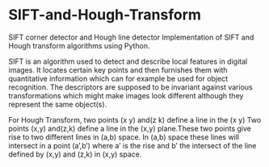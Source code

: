 # SIFT-and-Hough-Transform
SIFT corner detector and Hough line detector
Implementation of SIFT and Hough transform algorithms using Python. 

SIFT is an algorithm used to detect and describe local features in digital images. 
It locates certain key points and then furnishes them with quantitative information which can for example be used for object recognition. 
The descriptors are supposed to be invariant against various transformations which might make images look different although 
they represent the same object(s).

For Hough Transform, two points (x y) and(z k) define a line in the (x y) Two points (x,y) and(z,k) define a line in the (x,y)
plane.These two points give rise to two different lines in (a,b) space. In (a,b) space these lines will intersect in a point 
(a’,b’) where a’ is the rise and b’ the intersect of the line defined by (x,y) and (z,k) in (x,y) space.
